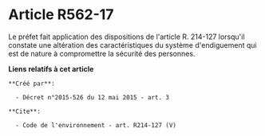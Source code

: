 # Article R562-17

Le préfet fait application des dispositions de l'article R. 214-127 lorsqu'il constate une altération des caractéristiques du
système d'endiguement qui est de nature à compromettre la sécurité des personnes.

**Liens relatifs à cet article**

	**Créé par**:

	  - Décret n°2015-526 du 12 mai 2015 - art. 3

	**Cite**:

	  - Code de l'environnement - art. R214-127 (V)
